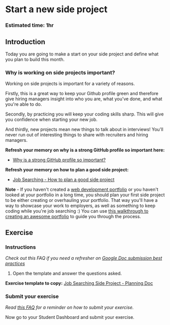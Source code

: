 # Start a new side project

### **Estimated time**: 1hr

## Introduction

Today you are going to make a start on your side project and define what you plan to build this month.

### Why is working on side projects important?

Working on side projects is important for a variety of reasons.

Firstly, this is a great way to keep your Github profile green and therefore give hiring managers insight into who you are, what you've done, and what you're able to do.

Secondly, by practicing you will keep your coding skills sharp. This will give you confidence when starting your new job.

And thirdly, new projects mean new things to talk about in interviews! You'll never run out of interesting things to share with recruiters and hiring managers.

**Refresh your memory on why is a strong GitHub profile so important here:**

- [Why is a strong GitHub profile so important?](https://github.com/matovu-farid/curriculum-professional-skills/blob/main/becoming-a-remote-professional/create-the-first-draft-of-a-professional-looking-github-profile-page.md)

**Refresh your memory on how to plan a good side project:**

- [Job Searching - How to plan a good side project](https://github.com/matovu-farid/curriculum-professional-skills/blob/main/job-search/job-searching-how-to-plan-a-good-side-project.md)

**Note** - If you haven't created a [web development portfolio](https://45royale.com/blog/web-developer-portfolio/) or you haven't looked at your portfolio in a long time, you should plan your first side project to be either creating or overhauling your portfolio. That way you'll have a way to showcase your work to employers, as well as something to keep coding while you're job searching :) You can use [this walkthrough to creating an awesome portfolio](https://github.com/matovu-farid/curriculum-professional-skills/blob/main/job-search/creating-your-portfolio.md) to guide you through the process.

## Exercise

### Instructions

_Check out this FAQ if you need a refresher on [Google Doc submission best practices](https://microverse.zendesk.com/hc/en-us/articles/360063156813)_

1. Open the template and answer the questions asked.

**Exercise template to copy:** [Job Searching Side Project - Planning Doc](https://docs.google.com/document/d/1dcwdXnr0fdeSvk7Bf0SifN4Ivf7KpbZFL2ae89Brj9k/edit?usp=sharing)

### Submit your exercise

_Read [this FAQ](https://microverse.zendesk.com/hc/en-us/articles/360061344234) for a reminder on how to submit your exercise._

Now go to your Student Dashboard and submit your exercise.
